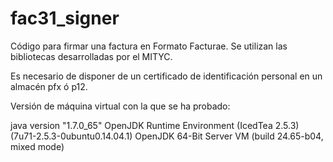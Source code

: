 # fac31_signer
Código para firmar una factura en Formato Facturae. Se utilizan las bibliotecas desarrolladas por el MITYC.

Es necesario de disponer de un certificado de identificación personal en un almacén pfx ó p12.

Versión de máquina virtual con la que se ha probado:

java version "1.7.0_65"
OpenJDK Runtime Environment (IcedTea 2.5.3) (7u71-2.5.3-0ubuntu0.14.04.1)
OpenJDK 64-Bit Server VM (build 24.65-b04, mixed mode)


